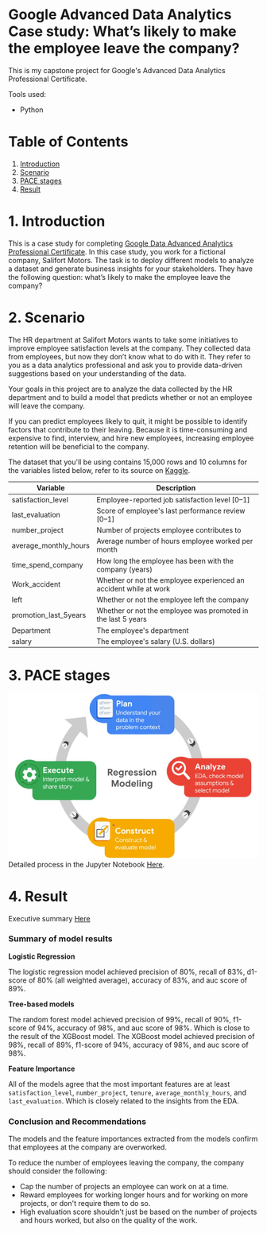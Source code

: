 # Google Advanced Data Analytics Case study: What’s likely to make the employee leave the company?

This is my capstone project for Google's Advanced Data Analytics Professional Certificate.

Tools used:
- Python

# Table of Contents

1. [Introduction](#1-introduction)
2. [Scenario](#2-scenario)
3. [PACE stages](#3-pace-stages)
4. [Result](#4-result)

# 1. Introduction
This is a case study for completing [Google Data Advanced Analytics Professional Certificate](https://www.coursera.org/professional-certificates/google-advanced-data-analytics). In this case study, you work for a fictional company, Salifort Motors. The task is to deploy different models to analyze a dataset and generate business insights for your stakeholders. They have the following question: what’s likely to make the employee leave the company?

# 2. Scenario
The HR department at Salifort Motors wants to take some initiatives to improve employee satisfaction levels at the company. They collected data from employees, but now they don’t know what to do with it. They refer to you as a data analytics professional and ask you to provide data-driven suggestions based on your understanding of the data.

Your goals in this project are to analyze the data collected by the HR department and to build a model that predicts whether or not an employee will leave the company.

If you can predict employees likely to quit, it might be possible to identify factors that contribute to their leaving. Because it is time-consuming and expensive to find, interview, and hire new employees, increasing employee retention will be beneficial to the company.

The dataset that you'll be using contains 15,000 rows and 10 columns for the variables listed below, refer to its source on [Kaggle](https://www.kaggle.com/datasets/mfaisalqureshi/hr-analytics-and-job-prediction?select=HR_comma_sep.csv).

Variable  |Description |
-----|-----|
satisfaction_level|Employee-reported job satisfaction level [0&ndash;1]|
last_evaluation|Score of employee's last performance review [0&ndash;1]|
number_project|Number of projects employee contributes to|
average_monthly_hours|Average number of hours employee worked per month|
time_spend_company|How long the employee has been with the company (years)
Work_accident|Whether or not the employee experienced an accident while at work
left|Whether or not the employee left the company
promotion_last_5years|Whether or not the employee was promoted in the last 5 years
Department|The employee's department
salary|The employee's salary (U.S. dollars)

# 3. PACE stages
![pace stage](images/pace-stage.jpg)
Detailed process in the Jupyter Notebook [Here](https://github.com/rhafaelc/Google-Advanced-Data-Analytics-Capstone/blob/main/Salifort%20Motors%20Study%20Case.ipynb).

# 4. Result
Executive summary [Here](https://github.com/rhafaelc/Google-Advanced-Data-Analytics-Capstone/blob/main/Executive%20summary%20-%20Salifort%20Motors%20Study%20Case.pdf)

### Summary of model results

**Logistic Regression**


The logistic regression model achieved precision of 80%, recall of 83%, d1-score of 80% (all weighted average), accuracy of 83%, and auc score of 89%.

**Tree-based models**


The random forest model achieved precision of 99%, recall of 90%, f1-score of 94%, accuracy of 98%, and auc score of 98%. Which is close to the result of the XGBoost model. The XGBoost model achieved precision of 98%, recall of 89%, f1-score of 94%, accuracy of 98%, and auc score of 98%.

**Feature Importance**


All of the models agree that the most important features are at least `satisfaction_level`, `number_project`, `tenure`, `average_monthly_hours`, and `last_evaluation`. Which is closely related to the insights from the EDA.

### Conclusion and Recommendations

The models and the feature importances extracted from the models confirm that employees at the company are overworked.

To reduce the number of employees leaving the company, the company should consider the following:
- Cap the number of projects an employee can work on at a time.
- Reward employees for working longer hours and for working on more projects, or don't require them to do so.
- High evaluation score shouldn't just be based on the number of projects and hours worked, but also on the quality of the work.
